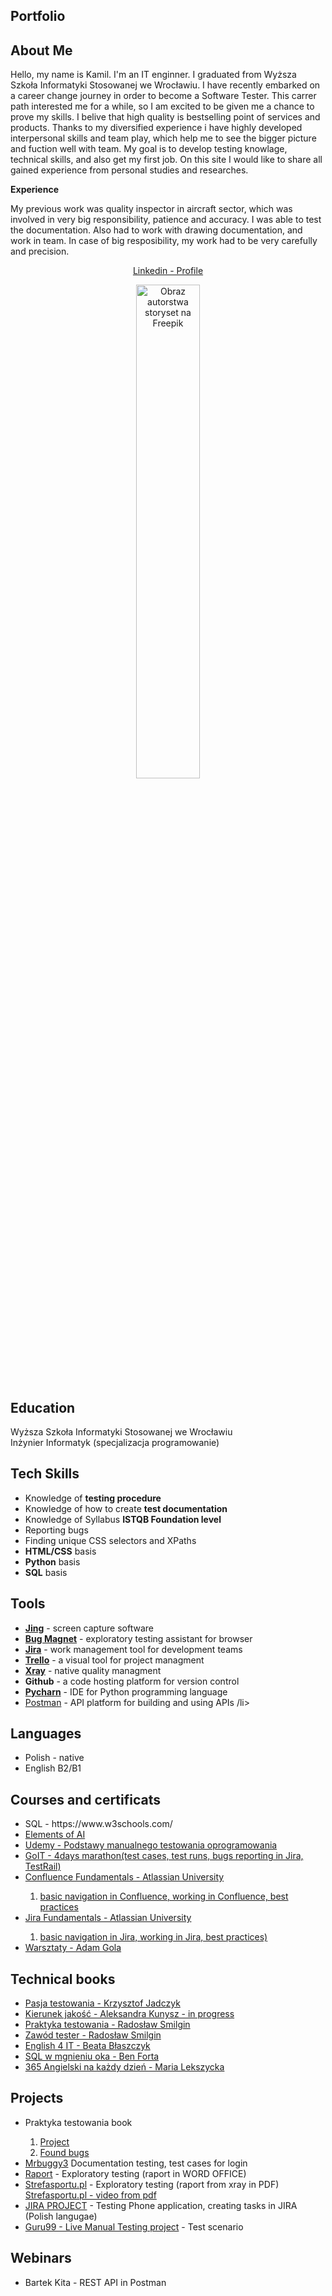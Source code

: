 <h2>Portfolio</h2>

<h2>About Me</h2>
Hello, my name is Kamil. I'm an IT enginner. I graduated from Wyższa Szkoła Informatyki Stosowanej we Wrocławiu. I have recently embarked on a career change journey in order to become a Software Tester. This carrer path interested me for a while, so I am excited to be given me a chance to prove my skills. I belive that high quality is bestselling point of services and products. Thanks to my diversified experience i have highly developed interpersonal skills and team play, which help me to see the bigger picture and fuction well with team. My goal is to develop testing knowlage, technical skills, and also get my first job. On this site I would like to share all gained experience from personal studies and researches.

<b>Experience</b> 

My previous work was quality inspector in aircraft sector, which was involved in very big responsibility, patience and accuracy. I was able to test the documentation. Also had to work with drawing documentation, and work in team. In case of big resposibility, my work had to be very carefully and precision.


<p align="center" dir="auto"><a href="https://www.linkedin.com/in/kamil-kubiak/">Linkedin - Profile</a></p>
<p align="center" dir="auto"> 
<img src="https://img.freepik.com/free-vector/software-testing-programmer-cartoon-character-with-magnifier-looking-defects-programme-application-software-bugs-errors-risks-vector-isolated-concept-metaphor-illustration_335657-2742.jpg?w=826&t=st=1697143378~exp=1697143978~hmac=a771ce67dbf9d216b68db94a8ef0c976779fea6e69797d0d98eef14d1bca880c" alt="Obraz autorstwa storyset na Freepik" width="45%" height="45%" style="max-width: 100%;"></p>


<h2>Education</h2>

 Wyższa Szkoła Informatyki Stosowanej we Wrocławiu <br>
Inżynier Informatyk (specjalizacja programowanie)

<h2>Tech Skills</h2>
<ul>
  <li>Knowledge of <b>testing procedure</b></li>
  <li>Knowledge of how to create <b>test documentation</b> </li>
  <li>Knowledge of Syllabus <b>ISTQB Foundation level</b></li>
  <li>Reporting bugs</li>
  <li>Finding unique CSS selectors and XPaths</li>
  <li><b>HTML/CSS</b> basis</li>
  <li><b>Python</b> basis</li>
  <li><b>SQL</b> basis</li>
</ul>

<h2>Tools</h2>
<ul>
  <li><a href="https://www.techsmith.com/jing-tool.html"><b>Jing</b></a> - screen capture software</li>
  <li><a href="https://chrome.google.com/webstore/detail/bug-magnet/efhedldbjahpgjcneebmbolkalbhckfi/related?hl=pl"><b>Bug Magnet</b></a> - exploratory testing assistant for browser</li>
  <li><a href="https://www.atlassian.com/software/jira"><b>Jira</b></a> - work management tool for development teams</li>
  <li><a href="https://trello.com/en"><b>Trello</b></a> - a visual tool for project managment </li>
  <li><a href="https://docs.getxray.app/site/xray"><b>Xray</b></a> - native quality managment</li>
  <li><b>Github</b> - a code hosting platform for version control</li>
  <li><a href="https://www.jetbrains.com/pycharm/"><b>Pycharn</b></a> - IDE for Python programming language</li>
  <li><a href="https://www.postman.com/"b>Postman</b></a> - API platform for building and using APIs /li>

</ul>

<h2>Languages</h2>
<ul>
  <li>Polish - native</li>
  <li>English B2/B1</li>
</ul>


<h2>Courses and certificats</h2>
<ul>
  <li>SQL - https://www.w3schools.com/</li>
  <li><a href="https://certificates.mooc.fi/validate/rx9wxo8algr">Elements of AI</a></li>
  <li><a href="https://drive.google.com/file/d/1mPzwAXR0BeaJN1cT1I5zFOpBXESxT2xa/view?usp=drive_link">Udemy - Podstawy manualnego testowania oprogramowania</li>
  <li>GoIT - 4days marathon(test cases, test runs, bugs reporting in Jira, TestRail)</li>
  <li><a href="https://university.atlassian.com/student/award/QkaknbUF719Zg4K1Pj3c9DSb">Confluence Fundamentals - Atlassian University</li>
    <ol>
    <li>basic navigation in Confluence, working in Confluence, best practices</li>
    </ol>
  <li><a href="https://university.atlassian.com/student/award/LQxAV3DevYiasnbV5S2kk8Vv">Jira Fundamentals - Atlassian University</li>
     <ol>
    <li>basic navigation in Jira, working in Jira, best practices)</li>
     </ol>
  <li><a href="https://docs.google.com/document/d/1pK9uFvmEiZTtOCejWv-U0GnPOYflIk3-/edit?usp=share_link&ouid=112903918200710951300&rtpof=true&sd=true">Warsztaty - Adam Gola</a></li>
  
 
     
  

   
</ul>

<h2>Technical books</h2>
  <ul>
   <li><a href="https://lubimyczytac.pl/ksiazka/4961849/pasja-testowania">Pasja testowania - Krzysztof Jadczyk</a></li>
   <li><a href="https://lubimyczytac.pl/ksiazka/4972677/kierunek-jakosc-jak-unikac-bledow-w-projekcie">Kierunek jakość - Aleksandra Kunysz - in progress</a></li>
   <li><a href="https://ksiegarnia.pwn.pl/Praktyka-testowania,847295499,p.html">Praktyka testowania - Radosław Smilgin</a></li>
    <li><a href="https://lubimyczytac.pl/ksiazka/291227/zawod-tester">Zawód tester - Radosław Smilgin</a></li>
    <li><a href="https://lubimyczytac.pl/ksiazka/4510114/english-4-it-praktyczny-kurs-jezyka-angielskiego-dla-specjalistow-it-i-nie-tylko">English 4 IT - Beata Błaszczyk</a></li>
    <li><a href="https://lubimyczytac.pl/ksiazka/276512/sql-w-mgnieniu-oka-opanuj-jezyk-zapytan-w-10-minut-dziennie">SQL w mgnieniu oka - Ben Forta</a></li>
    <li><a href="https://lubimyczytac.pl/ksiazka/4879240/365-angielski-na-kazdy-dzien">365 Angielski na każdy dzień - Maria Lekszycka</a></li>
  </ul>

<h2>Projects</h2>
  <ul>
   <li>Praktyka testowania book</li>
     <ol>
      <li><a href="https://docs.google.com/document/d/1hlg-LckkEngYpxwXD2123a4e23CvfTYaGwsNZ9pi_yo/edit">Project</a></li>
      <li><a href="https://docs.google.com/spreadsheets/d/1SpdAfSoIjnvapUcMypI9PjiuLrD3G0QF/edit#gid=97294415">Found bugs</a></li>
     </ol>
    <li><a href="https://github.com/voxupy/Mr-buggy3">Mrbuggy3</a> Documentation testing, test cases for login</li>
    <li><a href="https://docs.google.com/document/d/1p-5Qkteg5mwMMG6HjtEXaVrbatc-oFSrVhf3XBQn_vM/edit?usp=sharing">Raport</a> - Exploratory testing (raport in WORD OFFICE)</li>
    <li><a href="https://drive.google.com/file/d/1q1UQt8ujO44rYPUk6u88g9M3WItRK3wk/view?usp=drive_link">Strefasportu.pl</a> - Exploratory testing (raport from xray in PDF)</li>
     <a href="https://drive.google.com/file/d/1zvuLzG0AAkeamp2cm6j7S2ZJP0gSw20e/view?usp=drive_link">Strefasportu.pl - video from pdf</a>
     <li><a href="https://github.com/voxupy/Jira-Project/blob/main/README.md">JIRA PROJECT</a> - Testing Phone application, creating tasks in JIRA (Polish langugae)</li>
     <li><a href="https://docs.google.com/spreadsheets/d/15-vVPC_IAz_iANDinzEvN6wFv2cDrO5lmVlSSZ5DBys/edit?usp=sharing">Guru99 - Live Manual Testing project</a> - Test scenario</li> 

   
  </ul>


<h2>Webinars</h2>
  <ul>
    <li>Bartek Kita - REST API in Postman</li>
  </ul>
